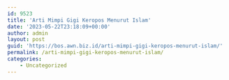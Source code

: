 ```yaml
---
id: 9523
title: 'Arti Mimpi Gigi Keropos Menurut Islam'
date: '2023-05-22T23:18:09+00:00'
author: admin
layout: post
guid: 'https://bos.awn.biz.id/arti-mimpi-gigi-keropos-menurut-islam/'
permalink: /arti-mimpi-gigi-keropos-menurut-islam/
categories:
    - Uncategorized
---
```


